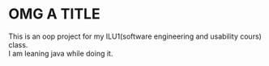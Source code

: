 # OMG A TITLE 

This is an oop project for my ILU1(software engineering and usability cours) class. </br>
I am leaning java while doing it.
